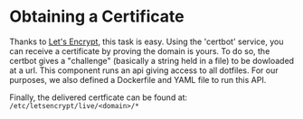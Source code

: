 # Obtaining a Certificate

Thanks to [Let's Encrypt](https://letsencrypt.org/), this task is easy. Using the 'certbot' service, you can receive a certificate by proving the domain is yours. To do so, the certbot gives a "challenge" (basically a string held in a file) to be dowloaded at a url. This component runs an api giving access to all dotfiles. For our purposes, we also defined a Dockerfile and YAML file to run this API.

Finally, the delivered certficate can be found at: `/etc/letsencrypt/live/<domain>/*`